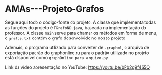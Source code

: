 # AMAs---Projeto-Grafos

Segue aqui todo o código-fonte do projeto. 
A classe que implementa todas as funções do projeto é `TGrafoND.java`, baseada na implementação do professor. A classe `main` serve para chamar os métodos em forma de menu, e `grafos.txt` contém o grafo desenvolvido no nosso projeto.


Ademais, o programa utilizado para converter de `.graphml`, o arquivo de exportação padrão do graphonline.ru para o padrão utilizado no projeto está disponível como `graphOnline para arquivo.py`. 

Link da vídeo apresentação no YouTube:
https://youtu.be/bPb2g9f4S5Q
